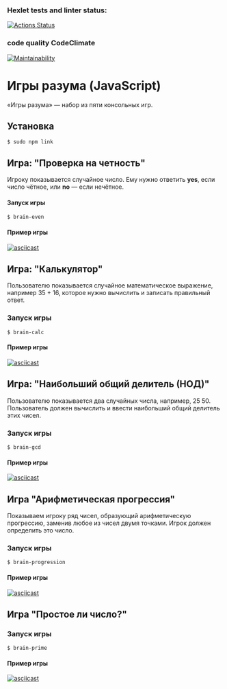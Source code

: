 ### Hexlet tests and linter status:
[![Actions Status](https://github.com/Dfen90/frontend-project-44/actions/workflows/hexlet-check.yml/badge.svg)](https://github.com/Dfen90/frontend-project-44/actions)

### code quality  CodeClimate 
[![Maintainability](https://api.codeclimate.com/v1/badges/3ea042a1ba826083f530/maintainability)](https://codeclimate.com/github/Dfen90/frontend-project-44/maintainability)

# Игры разума (JavaScript)

«Игры разума» — набор из пяти консольных игр.

## Установка

```
$ sudo npm link 
``` 


## Игра: "Проверка на четность"

Игроку показывается случайное число. Ему нужно ответить **yes**, если число чётное, или **no** — если нечётное.

#### Запуск игры

```
$ brain-even
```
#### Пример игры
[![asciicast](https://asciinema.org/a/VekhPIJGnZqGnNBbDjasl4HPe.svg)](https://asciinema.org/a/VekhPIJGnZqGnNBbDjasl4HPe)

## Игра: "Калькулятор"

Пользователю показывается случайное математическое выражение, например 35 + 16, которое нужно вычислить и записать правильный ответ.

### Запуск игры

```
$ brain-calc
```  

#### Пример игры
[![asciicast](https://asciinema.org/a/Bge6wIozfFl38o9vfXVAyPcIl.svg)](https://asciinema.org/a/Bge6wIozfFl38o9vfXVAyPcIl)

## Игра: "Наибольший общий делитель (НОД)"

Пользователю показывается два случайных числа, например, 25 50. Пользователь должен вычислить и ввести наибольший общий делитель этих чисел.

### Запуск игры

```
$ brain-gcd
```

#### Пример игры 
[![asciicast](https://asciinema.org/a/QEPE5JdymsYmRArv9ODcyl2N7.svg)](https://asciinema.org/a/QEPE5JdymsYmRArv9ODcyl2N7)


## Игра "Арифметическая прогрессия"

Показываем игроку ряд чисел, образующий арифметическую прогрессию, заменив любое из чисел двумя точками. Игрок должен определить это число.

### Запуск игры

```
$ brain-progression
```

#### Пример игры
[![asciicast](https://asciinema.org/a/I7rujHZuM4ek5sNCRlcxv1ZbX.svg)](https://asciinema.org/a/I7rujHZuM4ek5sNCRlcxv1ZbX)


## Игра "Простое ли число?"


### Запуск игры

```
$ brain-prime
```

#### Пример игры
[![asciicast](https://asciinema.org/a/v8YG4CgmKjwwGgxYi2N2XKP4J.svg)](https://asciinema.org/a/v8YG4CgmKjwwGgxYi2N2XKP4J)